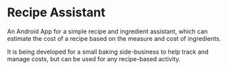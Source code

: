 # Recipe Assistant

An Android App for a simple recipe and ingredient assistant, which can estimate the cost of a recipe based on the 
measure and cost of ingredients.

It is being developed for a small baking side-business to help track and manage costs, but can be used for any
recipe-based activity.
